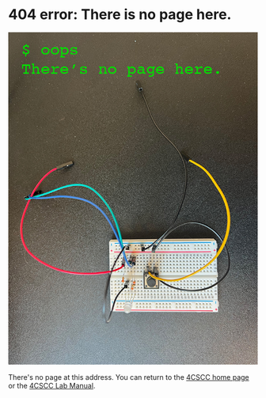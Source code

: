 # 404 error: There is no page here.

![404 error](./images/404.png)

There's no page at this address. You can return to the [4CSCC home page](https://four-corners-scientific-computing.org) or the [4CSCC Lab Manual](https://four-corners-scientific-computing.org/lab-manual).

